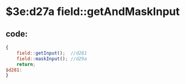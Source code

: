 ﻿
# $3e:d27a field::getAndMaskInput


## code:
```js
{
	field::getInput();	//d281
	field::maskInput();	//d29a
	return;
$d281:
}
```




